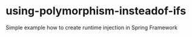 # using-polymorphism-insteadof-ifs
Simple example how to create runtime injection in Spring Framework
